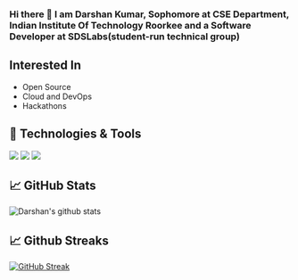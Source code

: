 ### Hi there 👋 I am Darshan Kumar, Sophomore at CSE Department, Indian Institute Of Technology Roorkee and a Software Developer at SDSLabs(student-run technical group)

## Interested In
* Open Source
* Cloud and DevOps
* Hackathons

## 🔧 Technologies & Tools
![](https://img.shields.io/badge/Lang-Go-informational?style=flat&logo=go&logoColor=white&color=2bbc8a)
![](https://img.shields.io/badge/OS-Linux-informational?style=flat&logo=linux&logoColor=white&color=2bbc8a)
![](https://img.shields.io/badge/Lang-NodeJS-informational?style=flat&logo=node.js&logoColor=white&color=2bbc8a)

## 📈 GitHub Stats
![Darshan's github stats](https://github-readme-stats.vercel.app/api?username=itsdarshankumar&count_private=true&show_icons=true&bg_color=30,e96443,904e95&title_color=fff&text_color=fff)

## 📈 Github Streaks
[![GitHub Streak](https://github-readme-streak-stats.herokuapp.com?user=itsdarshankumar&theme=dark&hide_border=true)](https://git.io/streak-stats)


<!--
**itsdarshankumar/itsdarshankumar** is a ✨ _special_ ✨ repository because its `README.md` (this file) appears on your GitHub profile.

Here are some ideas to get you started:

- 🔭 I’m currently working on ...
- 🌱 I’m currently learning ...
- 👯 I’m looking to collaborate on ...
- 🤔 I’m looking for help with ...
- 💬 Ask me about ...
- 📫 How to reach me: ...
- 😄 Pronouns: ...
- ⚡ Fun fact: ...
-->
